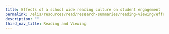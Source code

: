 ```yaml
---
title: Effects of a school wide reading culture on student engagement
permalink: /elis/resources/read/research-summaries/reading-viewing/effects-of-school-wide-reading-culture/
description: ""
third_nav_title: Reading and Viewing
---
```

